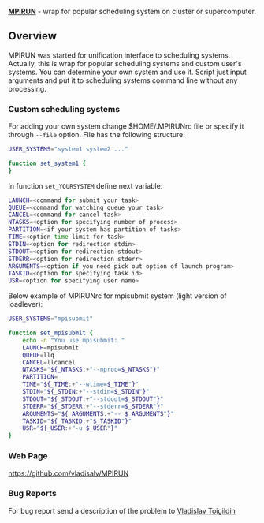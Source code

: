 **[MPIRUN](https://github.com/vladisalv/MPIRUN/blob/master/MPIRUN?raw=true)** - wrap for popular scheduling system on cluster or supercomputer.

## Overview

MPIRUN was started for unification interface to scheduling systems. Actually, this is wrap for popular scheduling systems and custom user's systems. You can determine your own system and use it. Script just input arguments and put it to scheduling systems command line without any processing.

### Custom scheduling systems

For adding your own system change $HOME/.MPIRUNrc file or specify it through `--file` option. File has the following structure:

```bash
USER_SYSTEMS="system1 system2 ..."

function set_system1 {
}
```
In function `set_YOURSYSTEM` define next variable:

```bash
LAUNCH=<command for submit your task>
QUEUE=<command for watching queue your task>
CANCEL=<command for cancel task>
NTASKS=<option for specifying number of process>
PARTITION=<if your system has partition of tasks>
TIME=<option time limit for task>
STDIN=<option for redirection stdin>
STDOUT=<option for redirection stdout>
STDERR=<option for redirection stderr>
ARGUMENTS=<option if you need pick out option of launch program>
TASKID=<option for specifying task id>
USR=<option for specifying user name>
```

Below example of MPIRUNrc for mpisubmit system (light version of loadlever):

```bash
USER_SYSTEMS="mpisubmit"

function set_mpisubmit {
    echo -n "You use mpisubmit: "
    LAUNCH=mpisubmit
    QUEUE=llq
    CANCEL=llcancel
    NTASKS="${_NTASKS:+"--nproc=$_NTASKS"}"
    PARTITION=
    TIME="${_TIME:+"--wtime=$_TIME"}"
    STDIN="${_STDIN:+"--stdin=$_STDIN"}"
    STDOUT="${_STDOUT:+"--stdout=$_STDOUT"}"
    STDERR="${_STDERR:+"--stderr=$_STDERR"}"
    ARGUMENTS="${_ARGUMENTS:+"-- $_ARGUMENTS"}"
    TASKID="${_TASKID:+"$_TASKID"}"
    USR="${_USER:+"-u $_USER"}"
}
```

### Web Page

https://github.com/vladisalv/MPIRUN

### Bug Reports

For bug report send a description of the problem to [Vladislav Toigildin](mailto:Vladislav.Toigildin@cs.msu.su)
